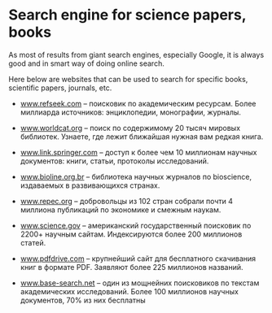 # Search engine for science papers, books

As most of results from giant search engines, especially Google, it is always good and in smart way of doing online search. 

Here below are websites that can be used to search for specific books, scientific papers, journals, etc.

- www.refseek.com – поисковик по академическим ресурсам. Более миллиарда источников: энциклопедии, монографии, журналы.

- www.worldcat.org – поиск по содержимому 20 тысяч мировых библиотек. Узнаете, где лежит ближайшая нужная вам редкая книга.

- www.link.springer.com – доступ к более чем 10 миллионам научных документов: книги, статьи, протоколы исследований.

- www.bioline.org.br – библиотека научных журналов по bioscience, издаваемых в развивающихся странах.

- www.repec.org – добровольцы из 102 стран собрали почти 4 миллиона публикаций по экономике и смежным наукам.

- www.science.gov – американский государственный поисковик по 2200+ научным сайтам. Индексируются более 200 миллионов статей.

- www.pdfdrive.com – крупнейший сайт для бесплатного скачивания книг в формате PDF. Заявляют более 225 миллионов названий.

- www.base-search.net – один из мощнейних поисковиков по текстам академических исследований. Более 100 миллионов научных документов, 70% из них бесплатны

